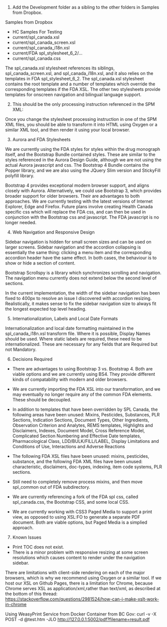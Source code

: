 1. Add the Development folder as a sibling to the other folders in Samples from Dropbox.

Samples from Dropbox
 - HC Samples For Testing
 - current/spl_canada.xsl
 - current/spl_canada_screen.xsl
 - current/spl_canada_i18n.xsl
 - current/FDA spl_stylesheet_6_2/...
 - current/spl_canada.css
 
The spl_canada.xsl stylesheet references its siblings, spl_canada_screen.xsl, and spl_canada_i18n.xsl,
and it also relies on the templates in FDA spl_stylesheet_6_2. The spl_canada.xsl stylesheet contains the 
root template and a number of templates which override the corresponding templates if the FDA XSL. 
The other two stylesheets provide templates for onscreen navigation and bilingual language support.

2. This should be the only processing instruction referenced in the SPM XML:

<?xml-stylesheet type="text/xsl" href="http://cease353.github.io/xtest/current/spl_canada.xsl"?>

Once you change the stylesheet processing instruction in one of the SPM XML files, 
you should be able to transform it into HTML using Oxygen or a similar XML tool, and then render it 
using your local browser.

3. Aurora and FDA Stylesheets

We are currently using the FDA styles for styles within the drug monograph itself, and the Bootstrap
Bundle contained styles. These are similar to the styles referenced in the Aurora Design Guide, although
we are not using the actual Aurora javascript and css. The Bootstrap 4 Bundle contains the Popper library,
and we are also using the JQuery Slim version and StickyFill polyfill library.

Bootstrap 4 provides exceptional modern browser support, and aligns closely with Aurora. Alternatively,
we could use Bootstrap 3, which provides broader support for older browsers. Their are advantages to
both approaches. We are currently testing with the latest versions of Internet Explorer, Edge and Firefox.
Future plans involve creating Health Canada specific css which will replace the FDA css, and can then
be used in conjunction with the Bootstrap css and javascript. The FDA javascript is no longer needed.

4. Web Navigation and Responsive Design

Sidebar navigation is hidden for small screen sizes and can be used on larger screens. Sidebar
navigation and the accordion collapsing is essentially the same thing: clicking a menu item and
the corresponding accordion header have the same effect. In both cases, the behaviour is to show
or hide a section of content.

Bootstrap Scrollspy is a library which synchronizes scrolling and navigation. The navigation menu 
currently does not extend below the second level of sections.

In the current implementation, the width of the sidebar navigation has been fixed to 400px to
resolve an issue I discovered with accordion resizing. Realistically, it makes sense to fix the
sidebar navigation size to always fit the longest expected top level heading.

5. Internationalization, Labels and Local Date Formats

Internationalization and local date formatting maintained in the spl_canada_i18n.xsl transform file.
Where it is possible, Display Names should be used. Where static labels are required, these need to
be internationalized. These are necessary for any fields that are Required but not Mandatory.

6. Decisions Required

 - There are advantages to using Bootstrap 3 vs. Bootstrap 4. Both are viable options and we are 
   currently using BS4. They provide different kinds of compatability with modern and older browsers.
   
 - We are currently importing the FDA XSL into our transformation, and we may eventually no longer
   require any of the common FDA elements. These should be decoupled. 
   
 - In addition to templates that have been overridden by SPL Canada, the following areas have been unused:
   Mixins, Pesticides, Substances, PLR Sections, Indication Sections, Document Types, Other Ingredients,
   Observation Criterion and Analytes, REMS templates, Highlights and Disclaimers, Indexes, Document Model, 
   Cross Reference Model, Complicated Section Numbering and Effective Date templates, Pharmacological Class,
   LDD/BULK/FILL/LABEL, Display Limitations and Conditions of Use, Interactions and Adverse Reactions
    
 - The following FDA XSL files have been unused: mixins, pesticides, substance, and the following FDA XML files have been unused: 
   characteristic, disclaimers, doc-types, indexing, item code systems, PLR sections.

 - Still need to completely remove process mixins, and then move spl_common out of FDA subdirectory.   
   
 - We are currently referencing a fork of the FDA spl css, called spl_canada.css, the Bootstrap CSS,
   and some local CSS.
   
 - We are currently working with CSS3 Paged Media to support a print view, as opposed to using XSL:FO
   to generate a separate PDF document. Both are viable options, but Paged Media is a simplied approach.

7. Known Issues

 - Print TOC does not exist.
 - There is a minor problem with responsive resizing at some screen resolutions which causes content to render under the navigation sidebar.
 
 There are limitations with client-side rendering on each of the major browsers, which is why we recommend 
 using Oxygen or a similar tool. If we host our XSL on Github Pages, there is a limitation for Chrome, 
 because Chrome serves XSL as application/xml,rather than text/xml, as described at the bottom of this thread:
 https://stackoverflow.com/questions/2981524/how-can-i-make-xslt-work-in-chrome
 
 Using WeasyPrint Service from Docker Container from BC Gov:
 curl -v -X POST -d @test.htm -JLO http://127.0.0.1:5002/pdf?filename=result.pdf
 